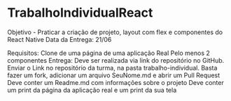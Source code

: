 # TrabalhoIndividualReact

Objetivo - Praticar a criação de projeto, layout com flex e componentes do React Native
Data da Entrega: 21/06

Requisitos:
Clone de uma página de uma aplicação Real
Pelo menos 2 componentes
Entrega:
Deve ser realizada via link do repositório no GitHub.
Enviar o Link no repositório da turma, na pasta trabalho-individual.
Basta fazer um fork, adicionar um arquivo SeuNome.md e abrir um Pull Request
Deve conter um Readme.md com informações sobre o projeto
Deve conter um print da página da aplicação real e um print da sua tela

